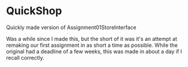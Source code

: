# QuickShop
Quickly made version of Assignment01StoreInterface

Was a while since I made this, but the short of it was it's an attempt at remaking our first assignment in as short a time as possible.
While the original had a deadline of a few weeks, this was made in about a day if I recall correctly.
